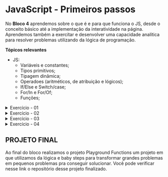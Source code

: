 # JavaScript - Primeiros passos

No **Bloco 4** aprendemos sobre o que é e para que funciona o JS, desde o conceito básico até a implementação da interatividade na página. Aprendemos também a exercítar e desenvolver uma capacidade analítica para resolver problemas utilizando da lógica de programação.

**Tópicos relevantes**
- JS:
    - Variáveis e constantes;
    - Tipos primitivos;
    - Tipagem dinâmica;
    - Operadoes (aritméticos, de atribuição e lógicos);
    - If/Else e Switch/case;
    - For/In e For/Of;
    - Funções;

<details>
<summary> Exercício - 01 </summary>

1. Faça cinco programas, um para cada operação aritmética básica. Seu programa deve ter duas constantes, a e b, definidas no começo com os valores que serão operados. Faça programas para:
    - Adição (a + b)
    - Subtração (a - b)
    - Multiplicação (a * b)
    - Divisão (a / b)   
    - Módulo (a % b)
2. Faça um programa que retorne o maior de dois números. Defina no começo do programa duas constantes com os valores que serão comparados.
3. Faça um programa que retorne o maior de três números. Defina no começo do programa três constantes com os valores que serão comparados.
4. Faça um programa que, dado um valor recebido como parâmetro, retorne "positive" se esse valor for positivo, "negative" se for negativo, e caso não seja nem positivo e nem negativo retorne "zero".
5. 🚀 Faça um programa que defina três variáveis com os valores dos três ângulos internos de um triângulo. Retorne true se os ângulos representarem os ângulos de um triângulo e false, caso contrário. Se algum ângulo for inválido o programa deve retornar uma mensagem de erro.
    - Para os ângulos serem de um triângulo válido, a soma dos três devem ser 180 graus.
    - Um ângulo será considerado inválido se não tiver um valor positivo.
6. Escreva um programa que receba o nome de uma peça de xadrez e retorne os movimentos que ela faz.
    - Como desafio, faça o programa funcionar tanto se receber o nome de uma peça com letras maiúsculas quanto com letras minúsculas, sem aumentar a quantidade de condicionais.
    - Como dica, você pode pesquisar uma função que faz uma string ficar com todas as letras minúsculas (lower case).
    - Se a peça passada for inválida, o programa deve retornar uma mensagem de erro.
        - Exemplo: bishop (bispo) -> diagonals (diagonais)
7. Escreva um programa que converte uma nota dada em porcentagem (de 0 a 100) em conceitos de A a F. Siga essas regras:
    - Porcentagem >= 90 -> A
    - Porcentagem >= 80 -> B
    - Porcentagem >= 70 -> C
    - Porcentagem >= 60 -> D
    - Porcentagem >= 50 -> E
    - Porcentagem < 50 -> F
    - O programa deve retornar uma mensagem de erro e encerrar se a nota passada for menor que 0 ou maior que 100.
8. 🚀 Escreva um programa que defina três números em constantes e retorne true se pelo menos uma das três for par. Caso contrário, ele retorna false.
    - Bonus: use somente um if.
9. Escreva um programa que defina três números em constantes e retorne true se pelo menos uma das três for ímpar. Caso contrário, ele retorna false.
10. Escreva um programa que se inicie com dois valores em duas constantes diferentes: o custo de um produto e seu valor de venda. A partir dos valores, calcule quanto de lucro (valor de venda descontado o custo do produto) a empresa terá ao vender mil desses produtos.
    - Atente que, sobre o custo do produto, incide um imposto de 20%.
    - Seu programa também deve emitir uma mensagem de erro e encerrar caso algum dos seus valores de entrada seja menor que zero.
    - O lucro de um produto é o resultado da subtração do valor de venda pelo custo do mesmo, sendo que o imposto de 20% também faz parte do valor de custo.
        - valorCustoTotal = valorCusto + impostoSobreOCusto
        - lucro = valorVenda - valorCustoTotal (lucro de um produto)
11. Uma pessoa que trabalha de carteira assinada no Brasil tem descontados de seu salário bruto o INSS e o IR. Faça um programa que, dado um salário bruto, calcule o líquido a ser recebido.
</details>
<details>
<summary> Exercício - 02 </summary>

1. Nesse primeiro exercício, percorra o array imprimindo todos os valores nele contidos com a função console.log();
2. Para o segundo exercício, some todos os valores contidos no array e imprima o resultado;
3. Para o terceiro exercício, calcule e imprima a média aritmética dos valores contidos no array;
    - A média aritmética é o resultado da soma de todos os elementos divido pelo número total de elementos.
4. Com o mesmo código do exercício anterior, caso o valor final seja maior que 20, imprima a mensagem: "valor maior que 20". Caso não seja, imprima a mensagem: "valor menor ou igual a 20";
5. 🚀 Utilizando for, descubra qual o maior valor contido no array e imprima-o;
6. Descubra quantos valores ímpares existem no array e imprima o resultado. Caso não exista nenhum, imprima a mensagem: "nenhum valor ímpar encontrado";
7. Utilizando for, descubra qual o menor valor contido no array e imprima-o;
8. Utilizando for, crie um array que vá de 1 até 25 e imprima o resultado;
9. Utilizando o array criado no exercício anterior imprima o resultado da divisão de cada um dos elementos por 2.
</details>
<details>
<summary> Exercício - 03 </summary>

1. O fatorial é a multiplicação de um número natural pelos seus antecessores, exceto o zero. Por exemplo:
```
O fatorial é representado pelo sinal !
! = 4 x 3 x 2 x 1 = 24
```
Com base nessas informações, crie um algoritmo que retorne o fatorial de 10.
2. Agora, desenvolva um algoritmo que é capaz de inverter uma palavra. Por exemplo, a palavra "banana" seria invertida para "ananab". Utilize a string abaixo como exemplo, depois troque por outras para verificar se seu algoritmo está funcionando corretamente.
```
let word = 'tryber';
```
3. Escreva dois algoritmos: um que retorne a maior palavra deste array e outro que retorne a menor. Considere o número de caracteres de cada palavra.
```
let array = ['java', 'javascript', 'python', 'html', 'css'];
```
4. Um número primo é um número inteiro maior do que 1 que possui somente dois divisores, ou seja, é divisível por 1 e por ele mesmo. Sabendo disso, escreva um algoritmo que retorne o maior número primo entre 2 e 50.
</details>
<details>
<summary> Exercício - 04 </summary>

```
let info = {
  personagem: 'Margarida',
  origem: 'Pato Donald',
  nota: 'Namorada do personagem principal nos quadrinhos do Pato Donald',
};
```
1. Imprima no console uma mensagem de boas-vindas para a personagem acima, incluindo seu nome.
2. Insira no objeto uma nova propriedade com o nome de chave 'recorrente' e o valor 'Sim' e, em seguida, imprima o objeto no console.
3. Faça um for/in que mostre todas as chaves do objeto.
4. Faça um novo for/in, mas agora mostre todos os valores das chaves do objeto.
5. Agora, defina um segundo objeto com a mesma estrutura (as mesmas chaves) do primeiro e os seguintes valores: 'Tio Patinhas', 'Christmas on Bear Mountain, Dell's Four Color Comics #178', 'O último MacPatinhas', 'Sim'. Então, imprima os valores de cada objeto juntos de acordo com cada uma das chaves.

```
let leitor = {
  nome: 'Julia',
  sobrenome: 'Pessoa',
  idade: 21,
  livrosFavoritos: [
    {
      titulo: 'O Pior Dia de Todos',
      autor: 'Daniela Kopsch',
      editora: 'Tordesilhas',
    },
  ],
};
```
6. Acesse as chaves nome, sobrenome e titulo, que está dentro da chave livrosFavoritos, e faça um console.log no seguinte formato: "O livro favorito de Julia Pessoa se chama 'O Pior Dia de Todos'".
7. Adicione um novo livro favorito na chave livrosFavoritos, que é um array. Atribua a esta chave um objeto contendo as seguintes informações:
```
{
  titulo: 'Harry Potter e o Prisioneiro de Azkaban',
  autor: 'JK Rowling',
  editora: 'Rocco',
}
```
8. Acesse as chaves nome e livrosFavoritos e faça um console.log no seguinte formato: "Julia tem 2 livros favoritos".
</details>


## PROJETO FINAL
Ao final do bloco realizamos o projeto Playground Functions um projeto em que utilizamos da lógica e baby steps para transformar grandes problemas em pequenos problemas pra conseguir solucionar. Você pode verificar nesse link o repositório desse projeto finalizado.